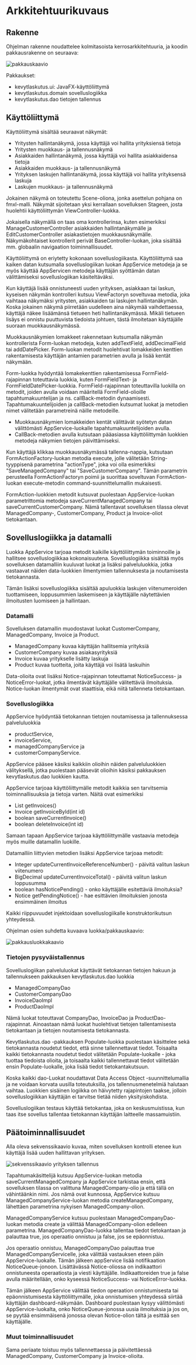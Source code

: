 # Arkkitehtuurikuvaus 

## Rakenne

Ohjelman rakenne noudattelee kolmitasoista kerrosarkkitehtuuria, ja koodin pakkausrakenne on seuraava:

![pakkauskaavio](pakkauskaavio.png)

Pakkaukset:

- kevytlaskutus.ui: JavaFX-käyttöliittymä 
- kevytlaskutus.domain sovelluslogiikka 
- kevytlaskutus.dao tietojen tallennus

## Käyttöliittymä

Käyttöliittymä sisältää seuraavat näkymät:

- Yritysten hallintanäkymä, jossa käyttäjä voi hallita yrityksiensä tietoja
- Yritysten muokkaus- ja tallennusnäkymä
- Asiakkaiden hallintanäkymä, jossa käyttäjä voi hallita asiakkaidensa tietoja
- Asiakkaiden muokkaus- ja tallennusnäkymä
- Yrityksen laskujen hallintanäkymä, jossa käyttäjä voi hallita yrityksensä laskuja
- Laskujen muokkaus- ja tallennusnäkymä

Jokainen näkymä on toteutettu Scene-oliona, jonka asettelun pohjana on fmxl-malli. Näkymät sijoitetaan yksi kerrallaan sovelluksen Stageen, josta huolehtii käyttöliittymän ViewController-luokka. 

Jokaisella näkymällä on taas oma kontrollerinsa, kuten esimerkiksi ManageCustomerController asiakkaiden hallintanäkymälle ja EditCustomerController asiakastietojen muokkausnäkymälle. Näkymäkohtaiset kontrollerit perivät BaseController-luokan, joka sisältää mm. globaalin navigaation toiminnallisuudet. 

Käyttöliittymä on eriytetty kokonaan sovelluslogiikasta. Käyttöliittymä saa kaiken datan kutsumalla sovelluslogiikan luokan AppService metodeja ja se myös käyttää AppServicen metodeja käyttäjän syöttämän datan välittämiseksi sovelluslogiikan käsiteltäväksi.

Kun käyttäjä lisää onnistuneesti uuden yrityksen, asiakkaan tai laskun, kyseisen näkymän kontrolleri kutsuu ViewFactoryn soveltuvaa metodia, joka vaihtaaa näkymäksi yritysten, asiakkaiden tai laskujen hallintanäkymän. Koska jokainen näkymä piirretään uudelleen aina näkymää vaihdettaessa, käyttäjä näkee lisäämänsä tietueen heti hallintanäkymässä. Mikäli tietueen lisäys ei onnistu puuttuvista tiedoista johtuen, tästä ilmoitetaan käyttäjälle suoraan muokkausnäkymässä. 

Muokkausnäkymien lomakkeet rakennetaan kutsumalla näkymän kontrollerista Form-luokan metodeja, kuten addTextField, addDecimalField tai addDatePicker. Form-luokan metodit huolehtivat lomakkeiden kenttien rakentamisesta käyttäjän antamien parametrien avulla ja lisää kentät näkymään. 

Form-luokka hyödyntää lomakekenttien rakentamisessa FormField-rajapinnan toteuttavia luokkia, kuten FormFieldText- ja FormFieldDatePicker-luokkia. FormField-rajapinnan toteuttavilla luokilla on metodit, joiden avulla voidaan määritellä FormField-olioille tapahtumakuuntelijan ja ns. callBack-metodin dynaamisesti. Tapahtumakuuntelijoiden ja callBack-metodien kutsumat luokat ja metodien nimet välitetään parametreinä näille metodeille. 

- Muokkausnäkymien lomakkeiden kentät välittävät syötetyn datan välittömästi AppService-luokalle tapahtumakuuntelijoiden avulla. 
- CallBack-metodien avulla kutsutaan pääasiassa käyttöliittymän luokkien metodeja näkymien tietojen päivittämiseksi. 

Kun käyttäjä klikkaa muokkausnäkymässä tallenna-nappia, kutsutaan FormActionFactory-luokan metodia execute, jolle välitetään String-tyyppisenä parametrina "actionType", joka voi olla esimerkiksi "SaveManagedCompany" tai "SaveCustomerCompany". Tämän parametrin perusteella FormActionFactoryn poimii ja suorittaa soveltuvan FormAction-luokan execute-metodin command-suunnittelumallin mukaisesti. 

FormAction-luokkien metodit kutsuvat puolestaan AppService-luokan parametrittomia metodeja saveCurrentManagedCompany tai saveCurrentCustomerCompany. Nämä tallentavat sovelluksen tilassa olevat ManagedCompany-, CustomerCompany, Product ja Invoice-oliot tietokantaan.

## Sovelluslogiikka ja datamalli

Luokka AppService tarjoaa metodit kaikille käyttöliittymän toiminnoille ja hallitsee sovelluslogiikkaa kokonaisuutena. Sovelluslogiikka sisältää myös sovelluksen datamalliin kuuluvat luokat ja lisäksi palveluluokkia, jotka vastaavat näiden data-luokkien ilmentymien tallennuksesta ja noutamisesta tietokannasta. 

Tämän lisäksi sovelluslogiikka sisältää apuluokkia laskujen viitenumeroiden tuottamiseen, loppusummien laskemiseen ja käyttäjälle näytettävien ilmoitusten luomiseen ja hallintaan.

### Datamalli

Sovelluksen datamallin muodostavat luokat CustomerCompany, ManagedCompany, Invoice ja Product. 

- ManagedCompany kuvaa käyttäjän hallitsemia yrityksiä
- CustomerCompany kuvaa asiakasyrityksiä
- Invoice kuvaa yritykselle lisätty laskuja
- Product kuvaa tuotteita, joita käyttäjä voi lisätä laskuihin

Data-olioita ovat lisäksi Notice-rajapinnan toteuttamat NoticeSuccess- ja NoticeError-luokat, jotka ilmentävät käyttäjälle välitettäviä ilmoituksia. Notice-luokan ilmentymät ovat staattisia, eikä niitä tallenneta tietokantaan.

### Sovelluslogiikka

AppService hyödyntää tietokannan tietojen noutamisessa ja tallennuksessa palveluluokkia 

- productService, 
- invoiceService, 
- managedCompanyService ja 
- customerCompanyService. 

AppService pääsee käsiksi kaikkiin olioihin näiden palveluluokkien välityksellä, jotka puolestaan pääsevät olioihin käsiksi pakkauksen kevytlaskutus.dao luokkien kautta.   

AppService tarjoaa käyttöliittymälle metodit kaikkia sen tarvitsemia toiminnallisuuksia ja tietoja varten. Näitä ovat esimerkiksi

- List<Invoice> getInvoices()
- Invoice getInvoiceById(int id)
- boolean saveCurrentInvoice()
- boolean deleteInvoice(int id)

Samaan tapaan AppService tarjoaa käyttöliittymälle vastaavia metodeja myös muille datamallin luokille. 

Datamalliin liittyvien metodien lisäksi AppService tarjoaa metodit:

- Integer updateCurrentInvoiceReferenceNumber() - päivitä valitun laskun viitenumero
- BigDecimal updateCurrentInvoiceTotal() - päivitä valitun laskun loppusumma
- boolean hasNoticePending() - onko käyttäjälle esitettäviä ilmoituksia?
- Notice getPendingNotice() - hae esittävien ilmoituksien jonosta ensimmäinen ilmoitus

Kaikki riippuvuudet injektoidaan sovelluslogiikalle konstruktorikutsun yhteydessä.

Ohjelman osien suhdetta kuvaava luokka/pakkauskaavio:

 ![pakkausluokkakaavio](pakkausluokkakaavio-revisio.png)

### Tietojen pysyväistallennus

Sovelluslogiikan palveluluokat käyttävät tietokannan tietojen hakuun ja tallennukseen pakkauksen kevytlaskutus.dao luokkia

- ManagedCompanyDao
- CustomerCompanyDao
- InvoiceDaoImpl
- ProductDaoImpl

Nämä luokat toteuttavat CompanyDao, InvoiceDao ja ProductDao-rajapinnat. Ainoastaan nämä luokat huolehtivat tietojen tallentamisesta tietokantaan ja tietojen noutamisesta tietokannasta.

Kevytlaskutus.dao -pakkauksen Populate-luokka puolestaan käsittelee sekä tietokannasta noudetut tiedot, että sinne tallennettavat tiedot. Toisaalta kaikki tietokannasta noudetut tiedot välitetään Populate-luokalle - joka tuottaa tiedoista olioita, ja toisaalta kaikki tallennettavat tiedot välitetään ensin Populate-luokalle, joka lisää tiedot tietokantakutsuun. 

Koska kaikki dao-Luokat noudattavat Data Access Object -suunnittelumallia ja ne voidaan korvata uusilla toteutuksilla, jos tallennusmenetelmiä halutaan vaihtaa. Luokkien sisäinen logiikka on häivytetty rajapintojen taakse, jolloin sovelluslogiikkan käyttäjän ei tarvitse tietää niiden yksityiskohdista. 

Sovelluslogiikan testaus käyttää tietokantaa, joka on keskusmuistissa, kun taas itse sovellus tallentaa tietokannan käyttäjän laitteelle massamuistiin.

## Päätoiminnallisuudet

Alla oleva sekvenssikaavio kuvaa, miten sovelluksen kontrolli etenee kun käyttäjä lisää uuden hallittavan yrityksen.

![sekvenssikaavio yrityksen tallennus](sekvenssikaavio-savemanagedcompany.png)

Tapahtumakäsittelijä kutsuu AppService-luokan metodia saveCurrentManagedCompany ja AppService tarkistaa ensin, että sovelluksen tilassa on valittuna ManagedCompany-olio ja että tällä on vähintäänkin nimi. Jos nämä ovat kunnossa, AppService kutsuu ManagedCompanyService-luokan metodia createManagedCompany, lähettäen parametrina nykyisen ManagedCompany-olion. 

ManagedCompanyService kutsuu puolestaan ManagedCompanyDao-luokan metodia create ja välittää ManagedCompany-olion edelleen parametrina. ManagedCompanyDao-luokka tallentaa tiedot tietokantaan ja palauttaa true, jos operaatio onnistuu ja false, jos se epäonnistuu.

Jos operaatio onnistuu, ManagedCompanyDao palauttaa true ManagedCompanyServicelle, joka välittää vastauksen eteen päin AppService-luokalle. Tämän jälkeen appService lisää notifikaation NoticeQueue-jonoon. Lisättävässä Notice-oliossa on indikaattori onnistuneesta operaatiosta ja viesti käyttäjälle. Indikaattoreiden true ja false avulla määritellään, onko kyseessä NoticeSuccess- vai NoticeError-luokka. 

Tämän jälkeen AppService välittää tiedon operaation onnistumisesta tai epäonnistumisesta käyttöliittymälle, joka onnistumisen yhteydessä siirtää käyttäjän dashboard-näkymään. Dashboard puolestaan kysyy välittömästi AppService-luokalta, onko NoticeQueue-jonossa uusia ilmoituksia ja jos on, se pyytää ensimmäisenä jonossa olevan Notice-olion tältä ja esittää sen käyttäjälle.

### Muut toiminnallisuudet

Sama periaate toistuu myös tallennettaessa ja päivitettäessä ManagedCompany, CustomerCompany ja Invoice-olioita. 